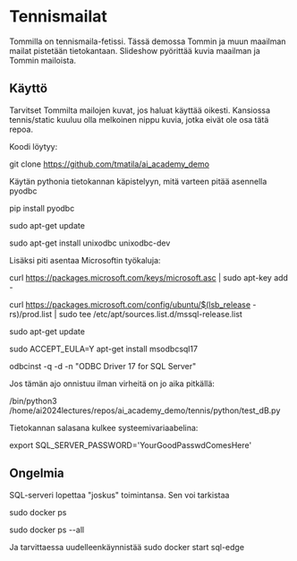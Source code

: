 # Tennismailat 
Tommilla on tennismaila-fetissi. Tässä demossa Tommin ja muun maailman mailat pistetään tietokantaan. Slideshow pyörittää kuvia maailman ja Tommin mailoista.

## Käyttö
Tarvitset Tommilta mailojen kuvat, jos haluat käyttää oikesti. Kansiossa tennis/static kuuluu olla melkoinen nippu kuvia, jotka eivät ole osa tätä repoa.

Koodi löytyy:

git clone https://github.com/tmatila/ai_academy_demo

Käytän pythonia tietokannan käpistelyyn, mitä varteen pitää asennella pyodbc

pip install pyodbc

sudo apt-get update

sudo apt-get install unixodbc unixodbc-dev

Lisäksi piti asentaa Microsoftin työkaluja:

curl https://packages.microsoft.com/keys/microsoft.asc | sudo apt-key add -

curl https://packages.microsoft.com/config/ubuntu/$(lsb_release -rs)/prod.list | sudo tee /etc/apt/sources.list.d/mssql-release.list

sudo apt-get update

sudo ACCEPT_EULA=Y apt-get install msodbcsql17

odbcinst -q -d -n "ODBC Driver 17 for SQL Server"

Jos tämän ajo onnistuu ilman virheitä on jo aika pitkällä:

/bin/python3 /home/ai2024lectures/repos/ai_academy_demo/tennis/python/test_dB.py

Tietokannan salasana kulkee systeemivariaabelina:

export SQL_SERVER_PASSWORD='YourGoodPasswdComesHere'
   
## Ongelmia
SQL-serveri lopettaa "joskus" toimintansa. Sen voi tarkistaa

sudo docker ps

sudo docker ps --all

Ja tarvittaessa uudelleenkäynnistää
sudo docker start sql-edge





